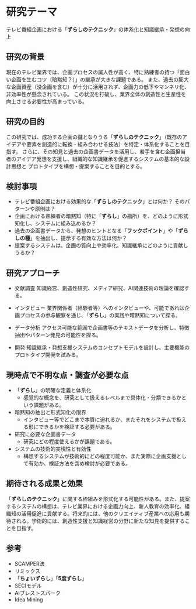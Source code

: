 # 研究テーマ

テレビ番組企画における「**ずらしのテクニック**」の体系化と知識継承・発想の向上

## 研究の背景

現在のテレビ業界では、企画プロセスの属人性が高く、特に熟練者の持つ「面白い企画を生むコツ（暗黙知？）」の継承が大きな課題である。
また、過去の膨大な企画資産（没企画を含む）が十分に活用されず、企画力の低下やマンネリ化、非効率性が懸念されている。
この状況を打破し、業界全体の創造性と生産性を向上させる必要性が高まっている。

## 研究の目的

この研究では、成功する企画の鍵となりうる「**ずらしのテクニック**」（既存のアイデアや要素を創造的に転換・組み合わせる技法）を特定・体系化することを目指す。
さらに、その知見と過去の企画書データを活用し、若手を含む企画担当者のアイデア発想を支援し、組織的な知識継承を促進するシステムの基本的な設計思想と
プロトタイプを構想・提案することを目的とする。

## 検討事項

* テレビ番組企画における効果的な「**ずらしのテクニック**」とは何か？ そのパターンや原則は？
* 企画における熟練者の暗黙知（特に「**ずらし**」の勘所）を、どのように形式知化し、システムに組み込めるか？
* 過去の企画書データから、発想のヒントとなる「**フックポイント**」や「**ずらしの種**」を抽出し、提示する有効な方法は何か？
* 提案するシステムは、企画の質向上や効率化、知識継承にどのように貢献しうるか？

## 研究アプローチ

* 文献調査
知識経営、創造性研究、メディア研究、AI関連技術の理論を確認する。

* インタビュー
業界関係者（経験者等）へのインタビューや、可能であれば企画プロセスの参与観察を通じ、「**ずらし**」の実践や暗黙知について探る。

* データ分析
アクセス可能な範囲で企画書等のテキストデータを分析し、特徴抽出やパターン発見の可能性を探る。

* 開発
知識継承・発想支援システムのコンセプトモデルを設計し、主要機能のプロトタイプ開発を試みる。

## 現時点で不明な点・調査が必要な点

* 「**ずらし**」の明確な定義と体系化
  - 感覚的な概念を、研究として扱えるレベルまで具体化・分類できるかという課題がある。
* 暗黙知の抽出と形式知化の限界
  - インタビュー等でどこまで本質に迫れるか、またそれをシステムで扱える形にできるかを検証する必要がある。
* 研究に必要な企画書データ
  - 研究にどの程度使えるかが課題である。
* システムの技術的実現性と有効性
  - 構想するシステムが技術的にどの程度可能か、また実際に企画支援として有効か、検証方法を含め検討が必要である。

## 期待される成果と効果 
「**ずらしのテクニック**」に関する枠組みを形式化する可能性がある。また、提案するシステムの構想は、テレビ業界における企画力向上、新人教育の効率化、組織知の活用促進に貢献する。将来的には、他のクリエイティブ産業への応用も期待される。学術的には、創造性支援と知識経営の分野に新たな知見を提供することを目指す。

## 参考
- SCAMPER法
- リミックス
- 「**ちょいずらし**」「**5度ずらし**」
- SECIモデル
- AIブレストスパーク
- Idea Mining
